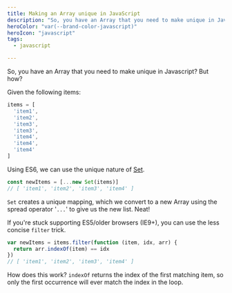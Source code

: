 ```yaml
---
title: Making an Array unique in JavaScript
description: "So, you have an Array that you need to make unique in Javascript?"
heroColor: "var(--brand-color-javascript)"
heroIcon: "javascript"
tags:
  - javascript

---
```


So, you have an Array that you need to make unique in Javascript? But how?

Given the following items:

```javascript
items = [
  'item1',
  'item2',
  'item3',
  'item3',
  'item4',
  'item4',
  'item4'
]
```

Using ES6, we can use the unique nature of [Set](https://developer.mozilla.org/en-US/docs/Web/JavaScript/Reference/Global_Objects/Set).

```javascript
const newItems = [...new Set(items)]
// [ 'item1', 'item2', 'item3', 'item4' ]
```

`Set` creates a unique mapping, which we convert to a new Array using the spread
operator '`...`' to give us the new list. Neat!

If you're stuck supporting ES5/older browsers (IE9+), you can use the less
concise `filter` trick.

```javascript
var newItems = items.filter(function (item, idx, arr) {
  return arr.indexOf(item) == idx
})
// [ 'item1', 'item2', 'item3', 'item4' ]
```

How does this work? `indexOf` returns the index of the first matching item, so
only the first occurrence will ever match the index in the loop.
